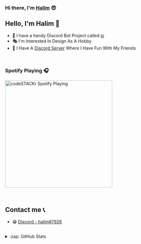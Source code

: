 ### Hi there, I'm [Halim](http://halimates.com.tr) 😎


## Hello, I'm Halim 👋

- 🤖 I have a handy Discord Bot Project called [io](https://discord.gg/n6dZJRTd3k)
- 🎭 I'm Interested In Design As A Hobby
- 🥰 I Have A [Discord Server](https://discord.gg/hpGYN8X3Ut) Where I Have Fun With My Friends 

<br />

### Spotify Playing 🎧

[<img src="https://now-playing-codestackr.vercel.app/api/spotify-playing" alt="codeSTACKr Spotify Playing" width="350" />](https://open.spotify.com/user/swyqyimdc12jajde4vpwd2x1b)

<br />

## Contact me 📞

- 😁 [Discord - halim#7926](https://discord.com/users/689129924140859424)

<br />


<details>
  <summary>:zap: GitHub Stats</summary>

  <img align="left" alt="HalimAtes's GitHub Stats" src="https://github-readme-stats.HalimAtes.vercel.app/api?username=HalimAtes&show_icons=true&hide_border=true" />

</details>


<br />

